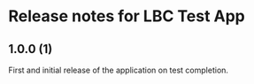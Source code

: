 # Release notes for LBC Test App

## 1.0.0 (1)
First and initial release of the application on test completion.